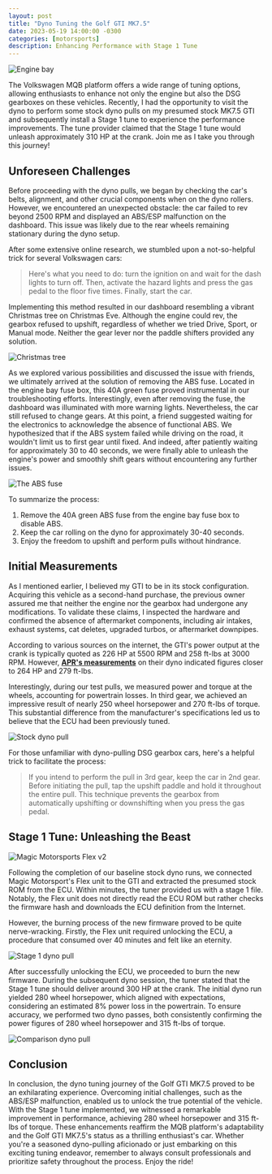 ```yaml
---
layout: post
title: "Dyno Tuning the Golf GTI MK7.5"
date: 2023-05-19 14:00:00 -0300
categories: [motorsports]
description: Enhancing Performance with Stage 1 Tune
---
```


![Engine bay](/assets/images/dyno-tuning-gti-1/engine-bay.jpg)

The Volkswagen MQB platform offers a wide range of tuning options, allowing enthusiasts to enhance not only the engine but also the DSG gearboxes on these vehicles. Recently, I had the opportunity to visit the dyno to perform some stock dyno pulls on my presumed stock MK7.5 GTI and subsequently install a Stage 1 tune to experience the performance improvements. The tune provider claimed that the Stage 1 tune would unleash approximately 310 HP at the crank. Join me as I take you through this journey!

## Unforeseen Challenges

Before proceeding with the dyno pulls, we began by checking the car's belts, alignment, and other crucial components when on the dyno rollers. However, we encountered an unexpected obstacle: the car failed to rev beyond 2500 RPM and displayed an ABS/ESP malfunction on the dashboard. This issue was likely due to the rear wheels remaining stationary during the dyno setup.

After some extensive online research, we stumbled upon a not-so-helpful trick for several Volkswagen cars:

> Here's what you need to do: turn the ignition on and wait for the dash lights to turn off. Then, activate the hazard lights and press the gas pedal to the floor five times. Finally, start the car.
> 

Implementing this method resulted in our dashboard resembling a vibrant Christmas tree on Christmas Eve. Although the engine could rev, the gearbox refused to upshift, regardless of whether we tried Drive, Sport, or Manual mode. Neither the gear lever nor the paddle shifters provided any solution.

![Christmas tree](/assets/images/dyno-tuning-gti-1/christmas-tree.jpg)

As we explored various possibilities and discussed the issue with friends, we ultimately arrived at the solution of removing the ABS fuse. Located in the engine bay fuse box, this 40A green fuse proved instrumental in our troubleshooting efforts. Interestingly, even after removing the fuse, the dashboard was illuminated with more warning lights. Nevertheless, the car still refused to change gears. At this point, a friend suggested waiting for the electronics to acknowledge the absence of functional ABS. We hypothesized that if the ABS system failed while driving on the road, it wouldn't limit us to first gear until fixed. And indeed, after patiently waiting for approximately 30 to 40 seconds, we were finally able to unleash the engine's power and smoothly shift gears without encountering any further issues.

![The ABS fuse](/assets/images/dyno-tuning-gti-1/abs-fuse.jpg)


To summarize the process:

1. Remove the 40A green ABS fuse from the engine bay fuse box to disable ABS.
2. Keep the car rolling on the dyno for approximately 30-40 seconds.
3. Enjoy the freedom to upshift and perform pulls without hindrance.

## Initial Measurements

As I mentioned earlier, I believed my GTI to be in its stock configuration. Acquiring this vehicle as a second-hand purchase, the previous owner assured me that neither the engine nor the gearbox had undergone any modifications. To validate these claims, I inspected the hardware and confirmed the absence of aftermarket components, including air intakes, exhaust systems, cat deletes, upgraded turbos, or aftermarket downpipes.

According to various sources on the internet, the GTI's power output at the crank is typically quoted as 226 HP at 5500 RPM and 258 ft-lbs at 3000 RPM. However, **[APR's measurements](https://www.goapr.com/products/software/ecu_upgrade/parts/ECU-20T-EA888-3-T-IS20)** on their dyno indicated figures closer to 264 HP and 279 ft-lbs.

Interestingly, during our test pulls, we measured power and torque at the wheels, accounting for powertrain losses. In third gear, we achieved an impressive result of nearly 250 wheel horsepower and 270 ft-lbs of torque. This substantial difference from the manufacturer's specifications led us to believe that the ECU had been previously tuned.

![Stock dyno pull](/assets/images/dyno-tuning-gti-1/dyno-stock.png)

For those unfamiliar with dyno-pulling DSG gearbox cars, here's a helpful trick to facilitate the process:

> If you intend to perform the pull in 3rd gear, keep the car in 2nd gear. Before initiating the pull, tap the upshift paddle and hold it throughout the entire pull. This technique prevents the gearbox from automatically upshifting or downshifting when you press the gas pedal.
> 

## Stage 1 Tune: Unleashing the Beast

![Magic Motorsports Flex v2](/assets/images/dyno-tuning-gti-1/flex-unit.jpg)

Following the completion of our baseline stock dyno runs, we connected Magic Motorsport's Flex unit to the GTI and extracted the presumed stock ROM from the ECU. Within minutes, the tuner provided us with a stage 1 file. Notably, the Flex unit does not directly read the ECU ROM but rather checks the firmware hash and downloads the ECU definition from the Internet.

However, the burning process of the new firmware proved to be quite nerve-wracking. Firstly, the Flex unit required unlocking the ECU, a procedure that consumed over 40 minutes and felt like an eternity.

![Stage 1 dyno pull](/assets/images/dyno-tuning-gti-1/dyno-tuned-final.png)

After successfully unlocking the ECU, we proceeded to burn the new firmware. During the subsequent dyno session, the tuner stated that the Stage 1 tune should deliver around 300 HP at the crank. The initial dyno run yielded 280 wheel horsepower, which aligned with expectations, considering an estimated 8% power loss in the powertrain. To ensure accuracy, we performed two dyno passes, both consistently confirming the power figures of 280 wheel horsepower and 315 ft-lbs of torque.

![Comparison dyno pull](/assets/images/dyno-tuning-gti-1/dyno-tuned-comparison.png)


## Conclusion

In conclusion, the dyno tuning journey of the Golf GTI MK7.5 proved to be an exhilarating experience. Overcoming initial challenges, such as the ABS/ESP malfunction, enabled us to unlock the true potential of the vehicle. With the Stage 1 tune implemented, we witnessed a remarkable improvement in performance, achieving 280 wheel horsepower and 315 ft-lbs of torque. These enhancements reaffirm the MQB platform's adaptability and the Golf GTI MK7.5's status as a thrilling enthusiast's car. Whether you're a seasoned dyno-pulling aficionado or just embarking on this exciting tuning endeavor, remember to always consult professionals and prioritize safety throughout the process. Enjoy the ride!